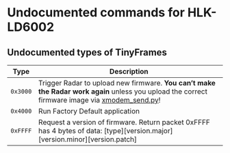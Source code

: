 # Undocumented commands for HLK-LD6002

## Undocumented types of TinyFrames

| Type   | Description                                                                                                                                                               |
|--------|---------------------------------------------------------------------------------------------------------------------------------------------------------------------------|
| `0x3000` | Trigger Radar to upload new firmware. **You can’t make the Radar work again** unless you upload the correct firmware image via [xmodem_send.py](../utils/xmodem_send.py)! |
| `0x4000` | Run Factory Default application                                                                                                                                           |
| `0xFFFF` | Request a version of firmware. Return packet 0xFFFF has 4 bytes of data: [type][version.major][version.minor][version.patch]                                              |
